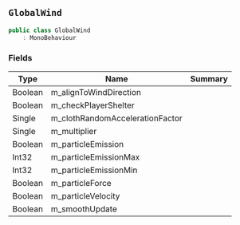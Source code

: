 ## `GlobalWind`

```csharp
public class GlobalWind
    : MonoBehaviour
```

### Fields

| Type | Name | Summary | 
| --- | --- | --- | 
| Boolean | m_alignToWindDirection |  | 
| Boolean | m_checkPlayerShelter |  | 
| Single | m_clothRandomAccelerationFactor |  | 
| Single | m_multiplier |  | 
| Boolean | m_particleEmission |  | 
| Int32 | m_particleEmissionMax |  | 
| Int32 | m_particleEmissionMin |  | 
| Boolean | m_particleForce |  | 
| Boolean | m_particleVelocity |  | 
| Boolean | m_smoothUpdate |  | 


